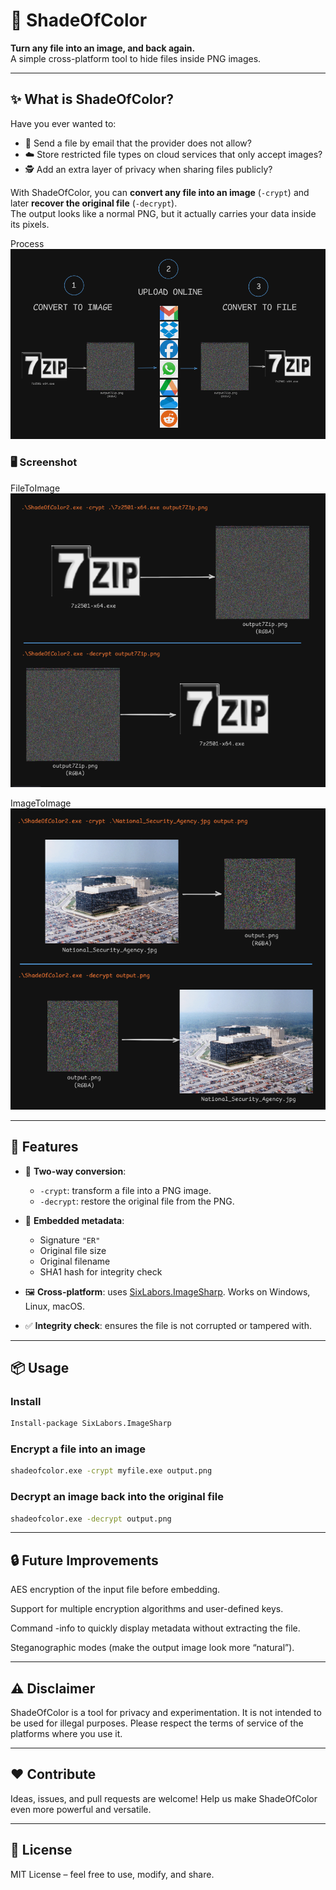 ﻿# 🌈 ShadeOfColor

**Turn any file into an image, and back again.**  
A simple cross-platform tool to hide files inside PNG images.  

---

## ✨ What is ShadeOfColor?

Have you ever wanted to:

- 📧 Send a file by email that the provider does not allow?  
- ☁️ Store restricted file types on cloud services that only accept images?  
- 🕵️ Add an extra layer of privacy when sharing files publicly?  

With ShadeOfColor, you can **convert any file into an image** (`-crypt`) and later **recover the original file** (`-decrypt`).  
The output looks like a normal PNG, but it actually carries your data inside its pixels.
  
Process  
![screenshot-file](https://raw.githubusercontent.com/archistico/ShadeOfColor2/refs/heads/main/screenshot-process.png)
  
### 🖥️ Screenshot

FileToImage  
![screenshot-file](https://raw.githubusercontent.com/archistico/ShadeOfColor2/refs/heads/main/screenshot-file.png)
  
ImageToImage  
![screenshot-image](https://raw.githubusercontent.com/archistico/ShadeOfColor2/refs/heads/main/screenshot-image.png)

---

## 🚀 Features

- 🔄 **Two-way conversion**:  
  - `-crypt`: transform a file into a PNG image.  
  - `-decrypt`: restore the original file from the PNG.  

- 📝 **Embedded metadata**:  
  - Signature `"ER"`  
  - Original file size  
  - Original filename  
  - SHA1 hash for integrity check  

- 🖼️ **Cross-platform**: uses [SixLabors.ImageSharp](https://github.com/SixLabors/ImageSharp). Works on Windows, Linux, macOS.  

- ✅ **Integrity check**: ensures the file is not corrupted or tampered with.  

---

## 📦 Usage

### Install
```bash
Install-package SixLabors.ImageSharp
```

### Encrypt a file into an image
```bash
shadeofcolor.exe -crypt myfile.exe output.png
```
### Decrypt an image back into the original file
```bash
shadeofcolor.exe -decrypt output.png
```

---

## 🔒 Future Improvements

AES encryption of the input file before embedding.

Support for multiple encryption algorithms and user-defined keys.

Command -info to quickly display metadata without extracting the file.

Steganographic modes (make the output image look more “natural”).

---

## ⚠️ Disclaimer

ShadeOfColor is a tool for privacy and experimentation.
It is not intended to be used for illegal purposes. Please respect the terms of service of the platforms where you use it.

---

## ❤️ Contribute

Ideas, issues, and pull requests are welcome!
Help us make ShadeOfColor even more powerful and versatile.

---

## 📜 License

MIT License – feel free to use, modify, and share.
